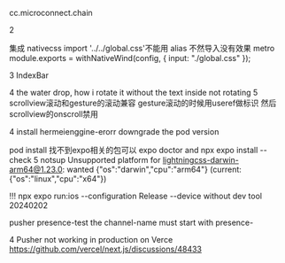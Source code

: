 <!-- jackwang@microconnect.com
Mci@112 -->
cc.microconnect.chain


<!-- layout名字拼错 导致header无法显示 -->

2

集成 nativecss import '../../global.css'不能用 alias 不然导入没有效果 metro module.exports = withNativeWind(config, { input: "./global.css" });

3 IndexBar
<!-- 1 切换tab的时候还显示，3teleport的时候位置问题，2震动交互 (计算较多)-->  4 the water drop, how i rotate it without the text inside not rotating 5 scrollview滚动和gesture的滚动兼容  gesture滚动的时候用useref做标识 然后scrollview的onscroll禁用
4 install hermeienggine-erorr downgrade the pod version

pod install 找不到expo相关的包可以 expo doctor and npx expo install --check
5 notsup Unsupported platform for lightningcss-darwin-arm64@1.23.0: wanted {"os":"darwin","cpu":"arm64"} (current: {"os":"linux","cpu":"x64"})


!!!  npx expo run:ios --configuration Release  --device  without dev tool  20240202

pusher
presence-test  the channel-name must start with presence-

4
Pusher not working in production on Verce 
https://github.com/vercel/next.js/discussions/48433